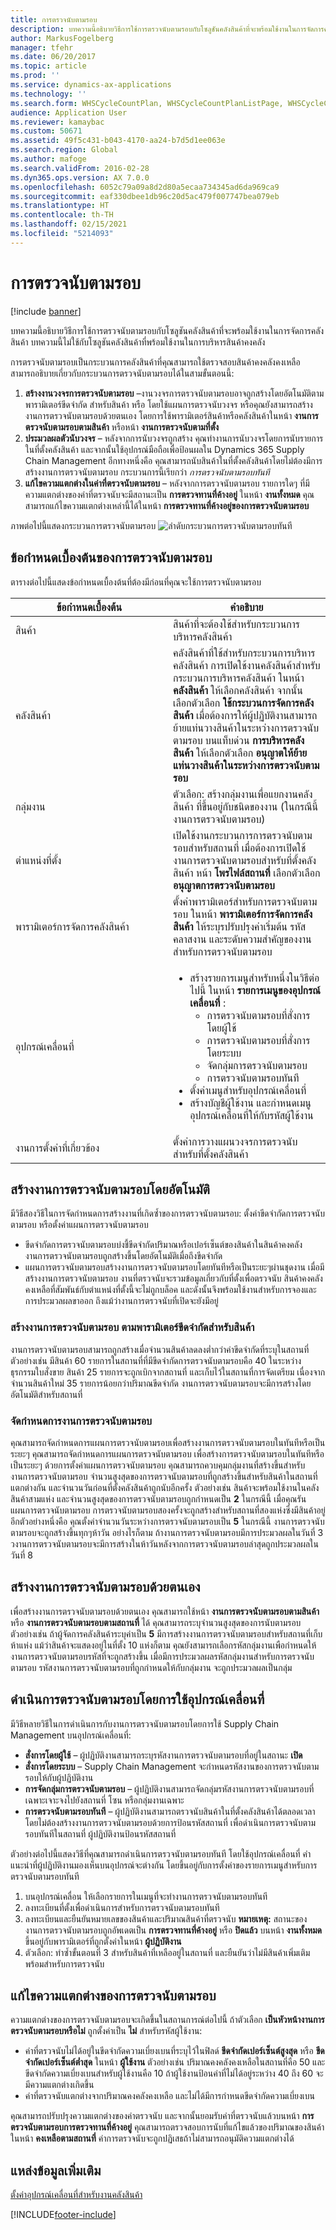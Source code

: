 ```yaml
---
title: การตรวจนับตามรอบ
description: บทความนี้อธิบายวิธีการใช้การตรวจนับตามรอบกับโซลูชันคลังสินค้าที่จะพร้อมใช้งานในการจัดการคลังสินค้า  บทความนี้ไม่ใช้กับโซลูชันคลังสินค้าที่พร้อมใช้งานในการบริหารสินค้าคงคลัง
author: MarkusFogelberg
manager: tfehr
ms.date: 06/20/2017
ms.topic: article
ms.prod: ''
ms.service: dynamics-ax-applications
ms.technology: ''
ms.search.form: WHSCycleCountPlan, WHSCycleCountPlanListPage, WHSCycleCountThreshold, WHSWorkTableListPage, SalesShipmentDeviation, WHSRFMenuItemCycleCount, WHSWorkLineCycleCount
audience: Application User
ms.reviewer: kamaybac
ms.custom: 50671
ms.assetid: 49f5c431-b043-4170-aa24-b7d5d1ee063e
ms.search.region: Global
ms.author: mafoge
ms.search.validFrom: 2016-02-28
ms.dyn365.ops.version: AX 7.0.0
ms.openlocfilehash: 6052c79a09a8d2d80a5ecaa734345ad6da969ca9
ms.sourcegitcommit: eaf330dbee1db96c20d5ac479f007747bea079eb
ms.translationtype: HT
ms.contentlocale: th-TH
ms.lasthandoff: 02/15/2021
ms.locfileid: "5214093"
---
```

# <a name="cycle-counting"></a>การตรวจนับตามรอบ

[!include [banner](../includes/banner.md)]

บทความนี้อธิบายวิธีการใช้การตรวจนับตามรอบกับโซลูชันคลังสินค้าที่จะพร้อมใช้งานในการจัดการคลังสินค้า  บทความนี้ไม่ใช้กับโซลูชันคลังสินค้าที่พร้อมใช้งานในการบริหารสินค้าคงคลัง

การตรวจนับตามรอบเป็นกระบวนการคลังสินค้าที่คุณสามารถใช้ตรวจสอบสินค้าคงคลังคงเหลือ  สามารถอธิบายเกี่ยวกับกระบวนการตรวจนับตามรอบได้ในสามขั้นตอนนี้:

1.  **สร้างงานวงจรการตรวจนับตามรอบ** –งานวงจรการตรวจนับตามรอบอาจถูกสร้างโดยอัตโนมัติตามพารามิเตอร์ขีดจำกัด สำหรับสินค้า หรือ โดยใช้แผนการตรวจนับวงจร หรือคุณยังสามารถสร้างงานการตรวจนับตามรอบด้วยตนเอง โดยการใช้พารามิเตอร์สินค้าหรือคลังสินค้าในหน้า **งานการตรวจนับตามรอบตามสินค้า** หรือหน้า **งานการตรวจนับตามที่ตั้ง**
2.  **ประมวลผลตัวนับวงจร** – หลังจากการนับวงจรถูกสร้าง คุณทำงานการนับวงจรโดยการนับรายการในที่ตั้งคลังสินค้า และจากนั้นใช้อุปกรณ์มือถือเพื่อป้อนผลใน Dynamics 365 Supply Chain Management อีกทางหนึ่งคือ คุณสามารถนับสินค้าในที่ตั้งคลังสินค้าโดยไม่ต้องมีการสร้างงานการตรวจนับตามรอบ กระบวนการนี้เรียกว่า *การตรวจนับตามรอบทันที*
3.  **แก้ไขความแตกต่างในค่าที่ตรวจนับตามรอบ** – หลังจากการตรวจนับตามรอบ รายการใดๆ ที่มีความแตกต่างของค่าที่ตรวจนับจะมีสถานะเป็น **การตรวจทานที่ค้างอยู่** ในหน้า **งานทั้งหมด** คุณสามารถแก้ไขความแตกต่างเหล่านี้ได้ในหน้า **การตรวจทานที่ค้างอยู่ของการตรวจนับตามรอบ**

ภาพต่อไปนี้แสดงกระบวนการตรวจนับตามรอบ ![ลำดับกระบวนการตรวจนับตามรอบทันที](./media/performcyclecountinginawarehouselocation.jpg)

## <a name="cycle-counting-prerequisites"></a>ข้อกำหนดเบื้องต้นของการตรวจนับตามรอบ
ตารางต่อไปนี้แสดงข้อกำหนดเบื้องต้นที่ต้องมีก่อนที่คุณจะใช้การตรวจนับตามรอบ
<table>
<colgroup>
<col width="50%" />
<col width="50%" />
</colgroup>
<thead>
<tr class="header">
<th>ข้อกำหนดเบื้องต้น</th>
<th>คำอธิบาย</th>
</tr>
</thead>
<tbody>
<tr class="odd">
<td>สินค้า</td>
<td>สินค้าที่จะต้องใช้สำหรับกระบวนการบริหารคลังสินค้า</td>
</tr>
<tr class="even">
<td>คลังสินค้า</td>
<td>คลังสินค้าที่ใช้สำหรับกระบวนการบริหารคลังสินค้า การเปิดใช้งานคลังสินค้าสำหรับกระบวนการบริหารคลังสินค้า ในหน้า <strong>คลังสินค้า</strong> ให้เลือกคลังสินค้า จากนั้นเลือกตัวเลือก <strong>ใช้กระบวนการจัดการคลังสินค้า</strong> เมื่อต้องการให้ผู้ปฏิบัติงานสามารถย้ายแท่นวางสินค้าในระหว่างการตรวจนับตามรอบ บนแท็บด่วน <strong>การบริหารคลังสินค้า</strong> ให้เลือกตัวเลือก <strong>อนุญาตให้ย้ายแท่นวางสินค้าในระหว่างการตรวจนับตามรอบ</strong></td>
</tr>
<tr class="odd">
<td>กลุ่มงาน</td>
<td>ตัวเลือก: สร้างกลุ่มงานเพื่อแยกงานคลังสินค้า ที่ขึ้นอยู่กับชนิดของงาน (ในกรณีนี้ งานการตรวจนับตามรอบ)</td>
</tr>
<tr class="even">
<td>ตำแหน่งที่ตั้ง</td>
<td>เปิดใช้งานกระบวนการการตรวจนับตามรอบสำหรับสถานที่ เมื่อต้องการเปิดใช้งานการตรวจนับตามรอบสำหรับที่ตั้งคลังสินค้า หน้า <strong>โพรไฟล์สถานที่</strong> เลือกตัวเลือก <strong>อนุญาตการตรวจนับตามรอบ</strong></td>
</tr>
<tr class="odd">
<td>พารามิเตอร์การจัดการคลังสินค้า</td>
<td>ตั้งค่าพารามิเตอร์สำหรับการตรวจนับตามรอบ ในหน้า <strong>พารามิเตอร์การจัดการคลังสินค้า</strong> ให้ระบุรปรับปรุงค่าเริ่มต้น รหัสคลาสงาน และระดับความสำคัญของงานสำหรับการตรวจนับตามรอบ</td>
</tr>
<tr class="even">
<td>อุปกรณ์เคลื่อนที่</td>
<td><ul>
<li>สร้างรายการเมนูสำหรับหนึ่งในวิธีต่อไปนี้ ในหน้า <strong>รายการเมนูของอุปกรณ์เคลื่อนที่</strong> :
<ul>
<li>การตรวจนับตามรอบที่สั่งการโดยผู้ใช้</li>
<li>การตรวจนับตามรอบที่สั่งการโดยระบบ</li>
<li>จัดกลุ่มการตรวจนับตามรอบ</li>
<li>การตรวจนับตามรอบทันที</li>
</ul>
</li>
<li>ตั้งค่าเมนูสำหรับอุปกรณ์เคลื่อนที่</li>
<li>สร้างบัญชีผู้ใช้งาน และกำหนดเมนูอุปกรณ์เคลื่อนที่ให้กับรหัสผู้ใช้งาน</li>
</ul></td>
</tr>
<tr class="odd">
<td>งานการตั้งค่าที่เกี่ยวข้อง</td>
<td>ตั้งค่าการวางแผนวงจรการตรวจนับสำหรับที่ตั้งคลังสินค้า</td>
</tr>
</tbody>
</table>

## <a name="automatically-create-cycle-counting-work"></a>สร้างงานการตรวจนับตามรอบโดยอัตโนมัติ
มีวิธีสองวิธีในการจัดกำหนดการสร้างงานที่เกิดซ้ำของการตรวจนับตามรอบ: ตั้งค่าขีดจำกัดการตรวจนับตามรอบ หรือตั้งค่าแผนการตรวจนับตามรอบ

-   ขีดจำกัดการตรวจนับตามรอบบ่งชี้ขีดจำกัดปริมาณหรือเปอร์เซ็นต์ของสินค้าในสินค้าคงคลัง งานการตรวจนับตามรอบถูกสร้างขึ้นโดยอัตโนมัติเมื่อถึงขีดจำกัด
-   แผนการตรวจนับตามรอบสร้างงานการตรวจนับตามรอบโดยทันทีหรือเป็นระยะๆผ่านชุดงาน เมื่อมีสร้างงานการตรวจนับตามรอบ งานที่ตรวจนับจะรวมข้อมูลเกี่ยวกับที่ตั้งเพื่อตรวจนับ สินค้าคงคลังคงเหลือที่สัมพันธ์กับตำแหน่งที่ตั้งนี้จะไม่ถูกบล็อค และดังนั้นจึงพร้อมใช้งานสำหรับการจองและการประมวลผลขาออก ถึงแม้ว่างานการตรวจนับที่เปิดจะยังมีอยู่

### <a name="create-cycle-counting-work-based-on-threshold-parameters-for-items"></a>สร้างงานการตรวจนับตามรอบ ตามพารามิเตอร์ขีดจำกัดสำหรับสินค้า

งานการตรวจนับตามรอบสามารถถูกสร้างเมื่อจำนวนสินค้าลดลงต่ำกว่าค่าขีดจำกัดที่ระบุในสถานที่ ตัวอย่างเช่น มีสินค้า 60 รายการในสถานที่ที่มีขีดจำกัดการตรวจนับตามรอบคือ 40 ในระหว่างธุรกรรมใบสั่งขาย สินค้า 25 รายการจะถูกเบิกจากสถานที่ และเก็บไว้ในสถานที่การจัดเตรียม เนื่องจากจำนวนสินค้าใหม่ 35 รายการน้อยกว่าปริมาณขีดจำกัด งานการตรวจนับตามรอบจะมีการสร้างโดยอัตโนมัติสำหรับสถานที่

### <a name="schedule-cycle-counting-work"></a>จัดกำหนดการงานการตรวจนับตามรอบ

คุณสามารถจัดกำหนดการแผนการตรวจนับตามรอบเพื่อสร้างงานการตรวจนับตามรอบในทันทีหรือเป็นระยะๆ คุณสามารถจัดกำหนดการแผนการตรวจนับตามรอบ เพื่อสร้างการตรวจนับตามรอบในทันทีหรือเป็นระยะๆ ด้วยการตั้งค่าแผนการตรวจนับตามรอบ คุณสามารถควบคุมกลุ่มงานที่สร้างขึ้นสำหรับงานการตรวจนับตามรอบ จำนวนสูงสุดของการตรวจนับตามรอบที่ถูกสร้างขึ้นสำหรับสินค้าในสถานที่แตกต่างกัน และจำนวนวันก่อนที่ตั้งคลังสินค้าถูกนับอีกครั้ง ตัวอย่างเช่น สินค้าจะพร้อมใช้งานในคลังสินค้าสามแห่ง และจำนวนสูงสุดของการตรวจนับตามรอบถูกกำหนดเป็น **2** ในกรณีนี้ เมื่อคุณรันแผนการตรวจนับตามรอบ การตรวจนับตามรอบสองครั้งจะถูกสร้างสำหรับสถานที่สองแห่งซึ่งมีสินค้าอยู่ อีกตัวอย่างหนึ่งคือ คุณตั้งค่าจำนวนวันระหว่างการตรวจนับตามรอบเป็น **5** ในกรณีนี้ งานการตรวจนับตามรอบจะถูกสร้างขึ้นทุกๆห้าวัน อย่างไรก็ตาม ถ้างานการตรวจนับตามรอบมีการประมวลผลในวันที่ 3 วงานการตรวจนับตามรอบจะมีการสร้างในห้าวันหลังจากการตรวจนับตามรอบล่าสุดถูกประมวลผลในวันที่ 8

## <a name="create-cycle-counting-work-manually"></a>สร้างงานการตรวจนับตามรอบด้วยตนเอง
เพื่อสร้างงานการตรวจนับตามรอบด้วยตนเอง คุณสามารถใช้หน้า **งานการตรวจนับตามรอบตามสินค้า** หรือ **งานการตรวจนับตามรอบตามสถานที่** ได้ คุณสามารถระบุจำนวนสูงสุดของการนับตามรอบ ตัวอย่างเช่น ถ้าผู้จัดการคลังสินค้าระบุค่าเป็น **5** มีการสร้างงานการตรวจนับตามรอบสำหรับสถานที่เก็บห้าแห่ง แม้ว่าสินค้าจะแสดงอยู่ในที่ตั้ง 10 แห่งก็ตาม คุณยังสามารถเลือกรหัสกลุ่มงานเพือกำหนดให้งานการตรวจนับตามรอบรหัสที่จะถูกสร้างขึ้น เมื่อมีการประมวลผลรหัสกลุ่มงานสำหรับการตรวจนับตามรอบ รหัสงานการตรวจนับตามรอบที่ถูกกำหนดให้กับกลุ่มงาน จะถูกประมวลผลเป็นกลุ่ม

## <a name="perform-a-cycle-count-by-using-a-mobile-device"></a>ดำเนินการตรวจนับตามรอบโดยการใช้อุปกรณ์เคลื่อนที่
มีวิธีหลายวิธีในการดำเนินการกับงานการตรวจนับตามรอบโดยการใช้ Supply Chain Management บนอุปกรณ์เคลื่อนที่:

-   **สั่งการโดยผู้ใช้** – ผู้ปฏิบัติงานสามารถระบุรหัสงานการตรวจนับตามรอบที่อยู่ในสถานะ **เปิด**
-   **สั่งการโดยระบบ** – Supply Chain Management จะกำหนดรหัสงานของการตรวจนับตามรอบให้กับผู้ปฏิบัติงาน
-   **การจัดกลุ่มการตรวจนับตามรอบ** – ผู้ปฏิบัติงานสามารถจัดกลุ่มรหัสงานการตรวจนับตามรอบที่เฉพาะเจาะจงไปยังสถานที่ โซน หรือกลุ่มงานเฉพาะ
-   **การตรวจนับตามรอบทันที** – ผู้ปฏิบัติงานสามารถตรวจนับสินค้าในที่ตั้งคลังสินค้าได้ตลอดเวลา โดยไม่ต้องสร้างงานการตรวจนับตามรอบด้วยการป้อนรหัสสถานที่ เพื่อดำเนินการตรวจนับตามรอบทันทีในสถานที่ ผู้ปฏิบัติงานป้อนรหัสสถานที่

ตัวอย่างต่อไปนี้แสดงวิธีที่คุณสามารถดำเนินการตรวจนับตามรอบทันที โดยใช้อุปกรณ์เคลื่อนที่ คำแนะนำที่ผู้ปฏิบัติงานมองเห็นบนอุปกรณ์จะต่างกัน โดยขึ้นอยู่กับการตั้งค่าของรายการเมนูสำหรับการตรวจนับตามรอบทันที

1.  บนอุปกรณ์เคลื่อน ให้เลือกรายการในเมนูที่จะทำงานการตรวจนับตามรอบทันที
2.  ลงทะเบียนที่ตั้งเพื่อดำเนินการสำหรับการตรวจนับตามรอบทันที
3.  ลงทะเบียนและยืนยันหมายเลขของสินค้าและปริมาณสินค้าที่ตรวจนับ **หมายเหตุ:** สถานะของงานการตรวจนับตามรอบถูกอัพเดตเป็น **การตรวจทานที่ค้างอยู่** หรือ **ปิดแล้ว** บนหน้า **งานทั้งหมด** ขึ้นอยู่กับพารามิเตอร์ที่ถูกตั้งค่าในหน้า **ผู้ปฏิบัติงาน**
4.  ตัวเลือก: ทำซ้ำขั้นตอนที่ 3 สำหรับสินค้าที่เหลืออยู่ในสถานที่ และยืนยันว่าไม่มีสินค้าเพิ่มเติมพร้อมสำหรับการตรวจนับ

## <a name="resolve-cycle-counting-differences"></a>แก้ไขความแตกต่างของการตรวจนับตามรอบ
ความแตกต่างของการตรวจนับตามรอบจะเกิดขึ้นในสถานการณ์ต่อไปนี้ ถ้าตัวเลือก **เป็นหัวหน้างานการตรวจนับตามรอบหรือไม่** ถูกตั้งค่าเป็น **ไม่** สำหรับรหัสผู้ใช้งาน:

-   ค่าที่ตรวจนับไม่ได้อยู่ในขีดจำกัดความเบี่ยงเบนที่ระบุไว้ในฟิลด์ **ขีดจำกัดเปอร์เซ็นต์สูงสุด** หรือ **ขีดจำกัดเปอร์เซ็นต์ต่ำสุด** ในหน้า **ผู้ใช้งาน** ตัวอย่างเช่น ปริมาณคงคลังคงเหลือในสถานที่คือ 50 และขีดจำกัดความเบี่ยงเบนสำหรับผู้ใช้งานคือ 10 ถ้าผู้ใช้งานป้อนค่าที่ไม่ได้อยู่ระหว่าง 40 ถึง 60 จะมีความแตกต่างเกิดขึ้น
-   ค่าที่ตรวจนับแตกต่างจากปริมาณคงคลังคงเหลือ และไม่ได้มีการกำหนดขีดจำกัดความเบี่ยงเบน

คุณสามารถปรับปรุงความแตกต่างของค่าตรวจนับ และจากนั้นยอมรับค่าที่ตรวจนับแล้วบนหน้า **การตรวจนับตามรอบการตรวจทานที่ค้างอยู่** คุณสามารถตรวจสอบการนับที่แก้ไขแล้วของปริมาณของสินค้าในหน้า **คงเหลือตามสถานที่** ค่าการตรวจนับจะถูกปฏิเสธถ้าไม่สามารถอนุมัติความแตกต่างได้

## <a name="additional-resources"></a>แหล่งข้อมูลเพิ่มเติม
[ตั้งค่าอุปกรณ์เคลื่อนที่สำหรับงานคลังสินค้า](configure-mobile-devices-warehouse.md)





[!INCLUDE[footer-include](../../includes/footer-banner.md)]